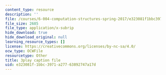 ```yaml
---
content_type: resource
description: ''
file: /courses/6-004-computation-structures-spring-2017/e323081f1bbc3971a27763892747a17d_p2j16ebu14U.srt
file_size: 2685
file_type: application/x-subrip
hide_download: true
hide_download_original: null
learning_resource_types: []
license: https://creativecommons.org/licenses/by-nc-sa/4.0/
ocw_type: OCWFile
resourcetype: Other
title: 3play caption file
uid: e323081f-1bbc-3971-a277-63892747a17d
---
```

